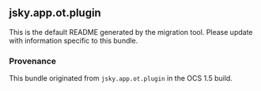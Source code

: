 
## jsky.app.ot.plugin

This is the default README generated by the migration tool. Please update with information specific to this bundle.

### Provenance

This bundle originated from `jsky.app.ot.plugin` in the OCS 1.5 build. 